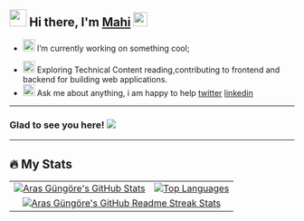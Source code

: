 ## <img src="https://github.com/Mahikolhe23/Mahikolhe23/blob/main/Assets/emoji.gif" width="30" height="30" /> Hi there, I'm [Mahi](https://github.com/Mahikolhe23) <img src="https://github.com/Mahikolhe23/Mahikolhe23/blob/main/Assets/wavinghand.gif" width="25" height="25"/> 

- <img src="https://github.com/Mahikolhe23/Mahikolhe23/blob/main/Assets/developer.gif" width="21" height="21"/>  I’m currently working on something cool;

<!---
- <img src="https://github.com/Mahikolhe23/Mahikolhe23/blob/main/Assets/lightning.gif" width="21" height="21"/> In my free time, I solve problems on 
[Leetcode](https://leetcode.com/Mahikolhe/) , [GeeksforGeeks](https://auth.geeksforgeeks.org/user/mkolhe23/) , [HackerRank](https://www.hackerrank.com/mahikolhe23)
--->


- <img src="https://github.com/Mahikolhe23/Mahikolhe23/blob/main/Assets/laptop.gif" width="21" height="21"/> Exploring Technical Content reading,contributing to frontend and backend for building web applications.
- <img src="https://github.com/Mahikolhe23/Mahikolhe23/blob/main/Assets/message.gif" width="21" height="21"/> Ask me about anything, i am happy to help [twitter](https://twitter.com/mahikolhe) [linkedin](https://www.linkedin.com/in/mahikolhe/)

---

### Glad to see you here! ![](https://visitor-badge.laobi.icu/badge?page_id=Mahikolhe23.Mahikolhe23)

---

## :fire: My Stats

<table>
  <tr>
    <td>
      <a href="https://github.com/anuraghazra/github-readme-stats"> <img src="https://github-readme-stats-arasgungore.vercel.app/api?username=Mahikolhe23&hide_border=true&show_icons=true&count_private=true&theme=github_dark" alt="Aras Güngöre's GitHub Stats" /> </a>
    </td>
    <td>
      <a href="https://github.com/anuraghazra/github-readme-stats"> <img src="https://github-readme-stats-arasgungore.vercel.app/api/top-langs/?username=Mahikolhe23&hide_border=true&langs_count=8&layout=compact&count_private=true&theme=github_dark" alt="Top Languages" /> </a>
    </td>
  </tr>
  <tr>
    <td colspan=2 align="center">
      <a href="https://git.io/streak-stats"> <img src="http://github-readme-streak-stats.herokuapp.com?user=Mahikolhe23&hide_border=true&currStreakLabel=000000&date_format=j%20M%5B%20Y%5D&theme=github_dark" alt="Aras Güngöre's GitHub Readme Streak Stats" /> </a>
    </td>
  </tr>
</table>
